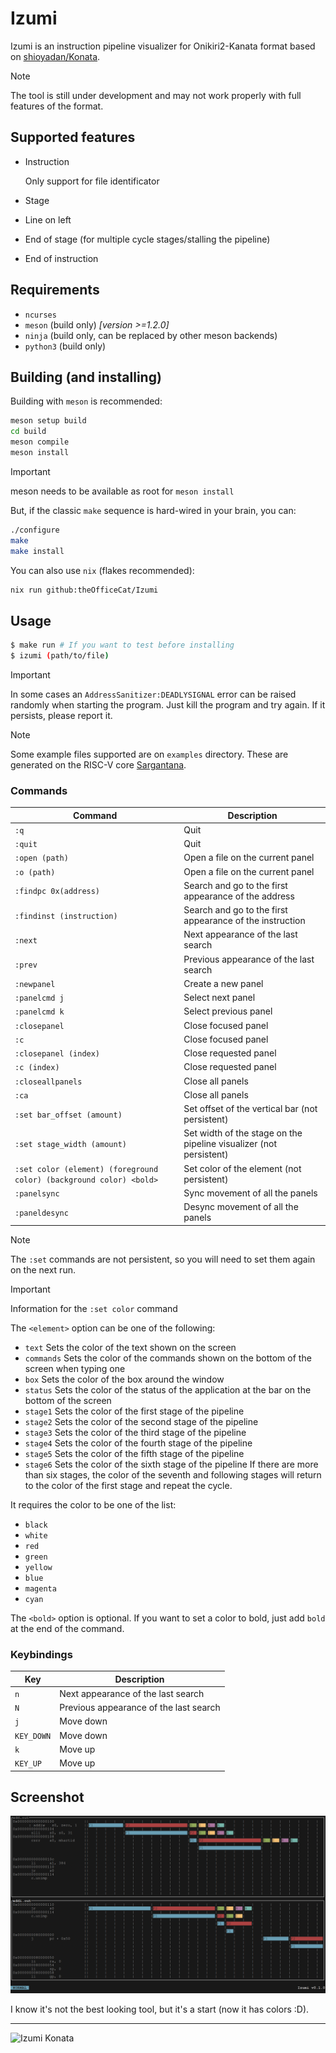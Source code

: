 # Izumi

Izumi is an instruction pipeline visualizer for Onikiri2-Kanata format based on [shioyadan/Konata](https://github.com/shioyadan/Konata).

> [!Note]
> The tool is still under development and may not work properly with full
> features of the format.

## Supported features

- Instruction

    Only support for file identificator
- Stage
- Line on left
- End of stage (for multiple cycle stages/stalling the pipeline)
- End of instruction

## Requirements

- `ncurses`
- `meson` (build only) *[version >=1.2.0]*
- `ninja` (build only, can be replaced by other meson backends)
- `python3` (build only)

## Building (and installing)

Building with `meson` is recommended:

```bash
meson setup build
cd build
meson compile
meson install
```
> [!IMPORTANT]
> meson needs to be available as root for `meson install`

But, if the classic `make` sequence is hard-wired in your brain, you can:

```bash
./configure
make
make install
```

You can also use `nix` (flakes recommended):
```bash
nix run github:theOfficeCat/Izumi
```
## Usage

```bash
$ make run # If you want to test before installing
$ izumi (path/to/file)
```

> [!IMPORTANT]
> In some cases an `AddressSanitizer:DEADLYSIGNAL` error can be raised randomly when starting the program. Just kill the program and try again. If it persists, please report it.

> [!NOTE]
> Some example files supported are on `examples` directory. These are generated on the RISC-V core [Sargantana](https://github.com/bsc-loca/core_tile/).

### Commands

| Command | Description |
|---------|-------------|
| `:q`    | Quit        |
| `:quit` | Quit        |
| `:open (path)`    | Open a file on the current panel |
| `:o (path)`    | Open a file on the current panel |
| `:findpc 0x(address)` | Search and go to the first appearance of the address |
| `:findinst (instruction)` | Search and go to the first appearance of the instruction |
| `:next` | Next appearance of the last search |
| `:prev` | Previous appearance of the last search |
| `:newpanel` | Create a new panel |
| `:panelcmd j` | Select next panel |
| `:panelcmd k` | Select previous panel |
| `:closepanel` | Close focused panel |
| `:c` | Close focused panel |
| `:closepanel (index)` | Close requested panel |
| `:c (index)` | Close requested panel |
| `:closeallpanels` | Close all panels |
| `:ca` | Close all panels |
| `:set bar_offset (amount)` | Set offset of the vertical bar (not persistent) |
| `:set stage_width (amount)` | Set width of the stage on the pipeline visualizer (not persistent) |
| `:set color (element) (foreground color) (background color) <bold>` | Set color of the element (not persistent) |
| `:panelsync` | Sync movement of all the panels |
| `:paneldesync` | Desync movement of all the panels |

> [!NOTE]
> The `:set` commands are not persistent, so you will need to set them again on the next run.

> [!IMPORTANT]
> Information for the `:set color` command
>
> The `<element>` option can be one of the following:
> - `text` Sets the color of the text shown on the screen
> - `commands` Sets the color of the commands shown on the bottom of the screen when typing one
> - `box` Sets the color of the box around the window
> - `status` Sets the color of the status of the application at the bar on the bottom of the screen
> - `stage1` Sets the color of the first stage of the pipeline
> - `stage2` Sets the color of the second stage of the pipeline
> - `stage3` Sets the color of the third stage of the pipeline
> - `stage4` Sets the color of the fourth stage of the pipeline
> - `stage5` Sets the color of the fifth stage of the pipeline
> - `stage6` Sets the color of the sixth stage of the pipeline
> If there are more than six stages, the color of the seventh and following stages will return to the color of the first stage and repeat the cycle.
>
> It requires the color to be one of the list:
> - `black`
> - `white`
> - `red`
> - `green`
> - `yellow`
> - `blue`
> - `magenta`
> - `cyan`
>
> The `<bold>` option is optional. If you want to set a color to bold, just add `bold` at the end of the command.

### Keybindings

| Key | Description |
|-----|-------------|
| `n` | Next appearance of the last search |
| `N` | Previous appearance of the last search |
| `j` | Move down |
| `KEY_DOWN` | Move down |
| `k` | Move up |
| `KEY_UP` | Move up |

## Screenshot

![Screenshot](.github/screenshot.png)

I know it's not the best looking tool, but it's a start (now it has colors :D).

---

![Izumi Konata](https://external-content.duckduckgo.com/iu/?u=https%3A%2F%2Fstatic.zerochan.net%2FIzumi.Konata.full.955876.jpg&f=1&nofb=1&ipt=11ebd39eb2229bec63db528410089c03d01dd9a541df01063ee5c809b6c69f58&ipo=images)
